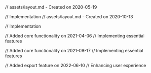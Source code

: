 // assets/layout.md - Created on 2020-05-19

// Implementation
// assets/layout.md - Created on 2020-10-13

// Implementation

// Added core functionality on 2021-04-06
// Implementing essential features

// Added core functionality on 2021-08-17
// Implementing essential features

// Added export feature on 2022-06-10
// Enhancing user experience
